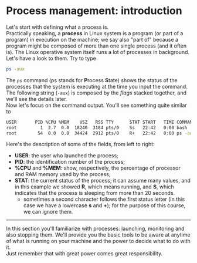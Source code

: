 # Process management: introduction

Let's start with defining what a process is. <br>
Practically speaking, a **process** in Linux system is a program (or part of a program) in execution on the machine;
 we say also "part of" because a program might be composed of more than one single process (and it often is). The Linux operative system itself runs a lot of processes in background.
 <br>
 Let's have a look to them. Try to type
 ```bash
ps -aux
``` 
The ``ps`` command (ps stands for **P**rocess **S**tate) shows the status of the processes that the system is executing at the time you input the command.
The following string (``-aux``) is composed by the *flags* stacked together, and we'll see the details later. <br>
Now let's focus on the command output. You'll see something quite similar to
 ```bash
USER       PID %CPU %MEM    VSZ   RSS TTY      STAT START   TIME COMMAND
root         1  2.7  0.0  18240  3184 pts/0    Ss   22:42   0:00 bash
root        54  0.0  0.0  34424  2912 pts/0    R+   22:42   0:00 ps -aux
``` 
Here's the description of some of the fields, from left to right: <br>
* **USER**: the user who launched the process;
* **PID**: the identification number of the process;
* **%CPU** and **%MEM**: show, respectively, the percentage of processor and RAM memory used by the process;
* **STAT**: the current status of the process; it can assume many values, and in this example we showed **R**, 
which means running, and **S**, which indicates that the process is sleeping from more than 20 seconds.
  - sometimes a second character follows the first status letter (in this case we have a lowercase **s** and **+**);
  for the purpose of this course, we can ignore them.
 --- 
In this section you'll familiarize with processes: launching, monitoring and also stopping them. We'll provide you 
the basic tools to be aware at anytime of what is running on your machine and the power to decide what to do with it. <br>
Just remember that with great power comes great responsibility.


